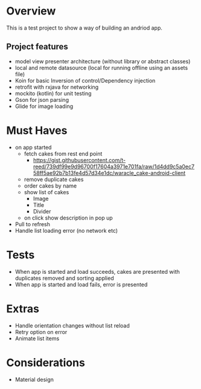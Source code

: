 # Overview
This is a test project to show a way of building an andriod app. 

## Project features
- model view presenter architecture (without library or abstract classes)
- local and remote datasource (local for running offline using an assets file)
- Koin for basic Inversion of control/Dependency injection
- retrofit with rxjava for networking
- mockito (kotlin) for unit testing
- Gson for json parsing
- Glide for image loading

# Must Haves
- on app started
    - fetch cakes from rest end point
        - https://gist.githubusercontent.com/t-reed/739df99e9d96700f17604a3971e701fa/raw/1d4dd9c5a0ec758ff5ae92b7b13fe4d57d34e1dc/waracle_cake-android-client
    - remove duplicate cakes
    - order cakes by name
    - show list of cakes
        - Image
        - Title
        - Divider
    - on click show description in pop up
- Pull to refresh
- Handle list loading error (no network etc)

# Tests
- When app is started and load succeeds, cakes are presented with duplicates removed and sorting applied
- When app is started and load fails, error is presented

# Extras
- Handle orientation changes without list reload
- Retry option on error
- Animate list items 

# Considerations
- Material design


